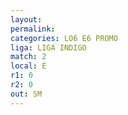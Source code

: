 ```yaml
---
layout: 
permalink: 
categories: LO6 E6 PROMO
liga: LIGA INDIGO
match: 2
local: E
r1: 0
r2: 0
out: SM
---
```

